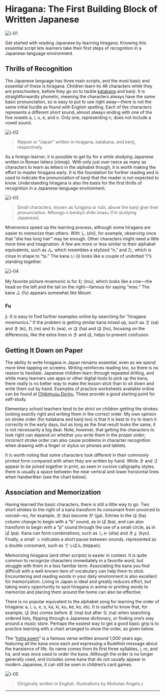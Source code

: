 # Hiragana: The First Building Block of Written Japanese
![i-01]

Get started with reading Japanese by learning hiragana. Knowing this essential script lets learners take their first steps of recognition in a Japanese-language environment.

## Thrills of Recognition

The Japanese language has three main scripts, and the most basic and essential of these is hiragana. Children learn its 46 characters while they are preschoolers, before they go on to tackle [katakana][03] and kanji. It is straightforwardly phonetic, meaning the characters always have the same basic pronunciation, so is easy to put to use right away—there is not the same initial hurdle as found with English spelling. Each of the characters represents a different short sound, almost always ending with one of the five vowels a, i, u, e, and o. Only one, representing n, does not include a vowel sound.

![i-02]
> Nippon or “Japan” written in hiragana, katakana, and kanji, respectively.

As a foreign learner, it is possible to get by for a while studying Japanese written in Roman letters (rōmaji). With only just over twice as many as characters to learn as letters in the alphabet though, it is worth making the effort to master hiragana early. It is the foundation for further reading and is used to indicate the pronunciation of kanji that the reader is not expected to know. Understanding hiragana is also the basis for the first thrills of recognition in a Japanese-language environment.

![i-03]
> Small characters, known as furigana or rubi, above the kanji give their pronunciation. Nihongo o benkyō shite imasu (I’m studying Japanese).

Mnemonics speed up the learning process, although some hiragana are easier to memorize than others. With し (shi), for example, observing once that “she has long hair” may be enough. Other characters might need a little more time and imagination. A few are more or less similar to their alphabet equivalents, such as ん, which resembles a stylized “n,” and た, which is close in shape to “ta.” The kana い (i) looks like a couple of undotted “i”s standing together.

![i-04]

My favorite picture mnemonic is for む (mu), which looks like a cow—the head on the left and the tail on the right—famous for saying “moo.” The kana ふ (fu) appears somewhat like Mount

### Fu

ji. It is easy to find further examples online by searching for “hiragana mnemonics.” If the problem is getting similar kana mixed up, such as さ (sa) and き (ki), れ (re) and わ (wa), or は (ha) and ほ (ho), focusing on the differences, like the extra lines in き and ほ, helps to prevent confusion.

## Getting It Down on Paper

The ability to write hiragana in Japan remains essential, even as we spend more time tapping on screens. Writing reinforces reading too, so there is no reason to hesitate. Japanese children learn through repeated drilling, and while many learners use apps or other digital tools to pick up the kana, there really is no better way to make the lesson stick than to sit down and write them out by hand. Examples of practice worksheets available online can be found at [Chibimusu Doriru][01]. These provide a good starting point for self-study.

Elementary school teachers tend to be strict on children getting the strokes looking exactly right and writing them in the correct order. My own opinion on stroke order (for katakana and kanji too) is that it is best to try to learn it correctly in the early days, but as long as the final result looks the same, it is not necessarily a big deal. Note, however, that getting the characters to look right can depend on whether you write them in the proper order; incorrect stroke order can also cause problems in character recognition when drawing with a finger or stylus on phones and tablets.

It is worth noting that some characters look different in their commonly printed form compared with when they are written by hand. While き and さ appear to be joined together in print, as seen in cursive calligraphy styles, there is usually a space between the near vertical and lower horizontal lines when handwritten (see the chart below).

## Association and Memorization

Having learned the basic characters, there is still a little way to go. Two short strokes to the right of a kana transform its consonant from unvoiced to voiced—so, for example, か (ka) become が (ga). Entries in the は (ha) column change to begin with a “b” sound, as in ば (ba), and can also transform to begin with a “p” sound through the use of a small circle, as in ぱ (pa). Kana can form combinations, such as しゃ (sha) and きょ (kyo). Finally, a small っ indicates a short pause between sounds, represented as a double consonant, such as てっぱん (teppan).

Memorizing hiragana (and other scripts) is easier in context. It is quite common to recognize characters immediately in a favorite word, but struggle with them in a less familiar term. Associating the kana you find difficult with a well-known item of vocabulary can help them to stick. Encountering and reading words in your daily environment is also excellent for memorization. Living in Japan is ideal and greatly reduces effort, but taking every opportunity to spot hiragana in anime or printing words to memorize and placing them around the home can also be effective.

There is no popular equivalent to the alphabet song for learning the order of hiragana: a, i, u, e, o, ka, ki, ku, ke, ko, etc. It is useful to know that, for example, は (ha) comes before ま (ma) but after な (na) when searching ordered lists, flipping through a Japanese dictionary, or finding one’s way around a music store. Perhaps the easiest way to get a good basic grip is to practice learning with a chart arranged to show the order, as given below.

The “[Iroha poem][02]” is a famous verse written around 1,000 years ago, featuring all the kana once each and expressing a Buddhist message about the transience of life. Its name comes from its first three syllables, i, ro, and ha, and was once used to order the kana. Although the order is no longer generally used, and includes some kana that do not usually appear in modern Japanese, it can still be seen in children’s card games.

![i-05]
> (Originally written in English. Illustrations by Mokutan Angelo.)



---
[03]: https://www.nippon.com/en/views/b05604/
[i-05]: img/45605.png
[02]: https://en.wikipedia.org/wiki/Iroha
[01]: http://happylilac.net/hiragana_nazorigaki2015.html
[i-04]: img/45604.png
[i-03]: img/45603.png
[i-02]: img/45602.png
[source]: https://www.nippon.com/en/views/b05603/
[i-01]: img/45601.png